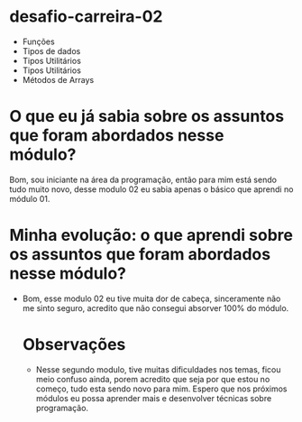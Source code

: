 # desafio-carreira-02

* Funções
* Tipos de dados
* Tipos Utilitários
* Tipos Utilitários
* Métodos de Arrays


# O que eu já sabia sobre os assuntos que foram abordados nesse módulo?

Bom, sou iniciante na área da programação, então para mim está sendo tudo muito novo, desse modulo 02 eu sabia
apenas o básico que aprendi no módulo 01.

# Minha evolução: o que aprendi sobre os assuntos que foram abordados nesse módulo?

* Bom, esse modulo 02 eu tive muita dor de cabeça, sinceramente não me sinto seguro, acredito que não consegui absorver 100% do módulo.

  # Observações
  * Nesse segundo modulo, tive muitas dificuldades nos temas, ficou meio confuso ainda, porem acredito
   que seja por que estou no começo, tudo esta sendo novo para mim.
   Espero que nos próximos módulos eu possa aprender mais e desenvolver técnicas sobre programação.
